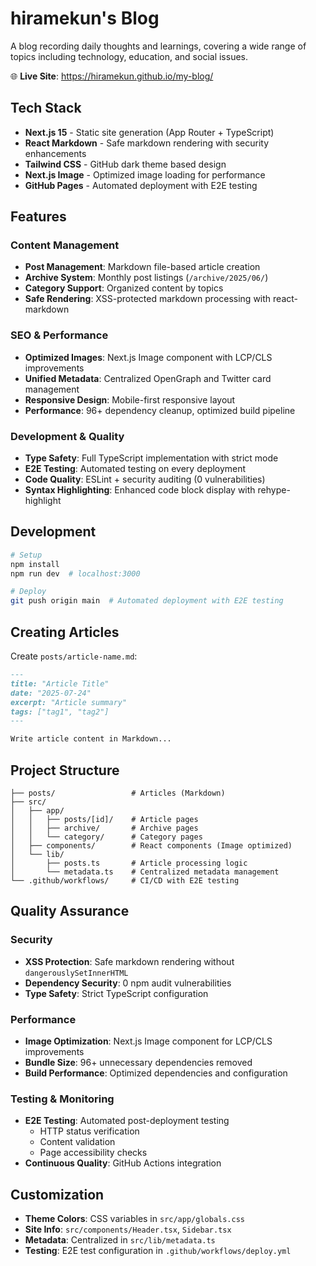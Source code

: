 # hiramekun's Blog

A blog recording daily thoughts and learnings, covering a wide range of topics including technology, education, and social issues.

🌐 **Live Site**: https://hiramekun.github.io/my-blog/

## Tech Stack

- **Next.js 15** - Static site generation (App Router + TypeScript)
- **React Markdown** - Safe markdown rendering with security enhancements
- **Tailwind CSS** - GitHub dark theme based design
- **Next.js Image** - Optimized image loading for performance
- **GitHub Pages** - Automated deployment with E2E testing

## Features

### Content Management
- **Post Management**: Markdown file-based article creation
- **Archive System**: Monthly post listings (`/archive/2025/06/`)
- **Category Support**: Organized content by topics
- **Safe Rendering**: XSS-protected markdown processing with react-markdown

### SEO & Performance
- **Optimized Images**: Next.js Image component with LCP/CLS improvements
- **Unified Metadata**: Centralized OpenGraph and Twitter card management
- **Responsive Design**: Mobile-first responsive layout
- **Performance**: 96+ dependency cleanup, optimized build pipeline

### Development & Quality
- **Type Safety**: Full TypeScript implementation with strict mode
- **E2E Testing**: Automated testing on every deployment
- **Code Quality**: ESLint + security auditing (0 vulnerabilities)
- **Syntax Highlighting**: Enhanced code block display with rehype-highlight

## Development

```bash
# Setup
npm install
npm run dev  # localhost:3000

# Deploy
git push origin main  # Automated deployment with E2E testing
```

## Creating Articles

Create `posts/article-name.md`:

```markdown
---
title: "Article Title"
date: "2025-07-24"
excerpt: "Article summary"
tags: ["tag1", "tag2"]
---

Write article content in Markdown...
```

## Project Structure

```
├── posts/                 # Articles (Markdown)
├── src/
│   ├── app/
│   │   ├── posts/[id]/    # Article pages
│   │   ├── archive/       # Archive pages  
│   │   └── category/      # Category pages
│   ├── components/        # React components (Image optimized)
│   └── lib/
│       ├── posts.ts       # Article processing logic
│       └── metadata.ts    # Centralized metadata management
└── .github/workflows/     # CI/CD with E2E testing
```

## Quality Assurance

### Security
- **XSS Protection**: Safe markdown rendering without `dangerouslySetInnerHTML`
- **Dependency Security**: 0 npm audit vulnerabilities
- **Type Safety**: Strict TypeScript configuration

### Performance
- **Image Optimization**: Next.js Image component for LCP/CLS improvements
- **Bundle Size**: 96+ unnecessary dependencies removed
- **Build Performance**: Optimized dependencies and configuration

### Testing & Monitoring
- **E2E Testing**: Automated post-deployment testing
  - HTTP status verification
  - Content validation
  - Page accessibility checks
- **Continuous Quality**: GitHub Actions integration

## Customization

- **Theme Colors**: CSS variables in `src/app/globals.css`
- **Site Info**: `src/components/Header.tsx`, `Sidebar.tsx`
- **Metadata**: Centralized in `src/lib/metadata.ts`
- **Testing**: E2E test configuration in `.github/workflows/deploy.yml`
